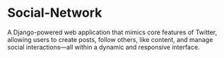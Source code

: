 # Social-Network
A Django-powered web application that mimics core features of Twitter, allowing users to create posts, follow others, like content, and manage social interactions—all within a dynamic and responsive interface.
